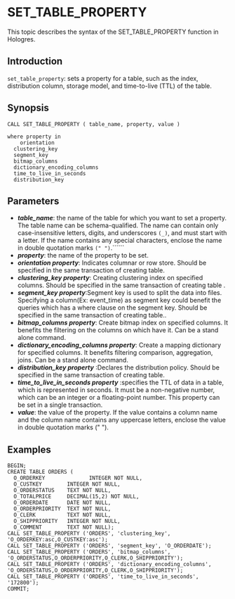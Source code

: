 # SET\_TABLE\_PROPERTY

This topic describes the syntax of the SET\_TABLE\_PROPERTY function in Hologres.

## Introduction

`set_table_property`: sets a property for a table, such as the index, distribution column, storage model, and time-to-live \(TTL\) of the table.

## Synopsis

```
CALL SET_TABLE_PROPERTY ( table_name, property, value )

where property in
    orientation
  clustering_key
  segment_key
  bitmap_columns
  dictionary_encoding_columns
  time_to_live_in_seconds
  distribution_key
```

## Parameters

-   ***table\_name***: the name of the table for which you want to set a property. The table name can be schema-qualified. The name can contain only case-insensitive letters, digits, and underscores `(_)`, and must start with a letter. If the name contains any special characters, enclose the name in double quotation marks `(" ")`.``````
-   ***property***: the name of the property to be set.
-   ***orientation property***: Indicates columnar or row store. Should be specified in the same transaction of creating table.
-   ***clustering\_key property***: Creating clustering index on specified columns. Should be specified in the same transaction of creating table .
-   ***segment\_key property***:Segment key is used to split the data into files. Specifying a column\(Ex: event\_time\) as segment key could benefit the queries which has a where clause on the segment key. Should be specified in the same transaction of creating table..
-   ***bitmap\_columns property***: Create bitmap index on specified columns. It benefits the filtering on the columns on which have it. Can be a stand alone command.
-   ***dictionary\_encoding\_columns property***: Create a mapping dictionary for specified columns. It benefits filtering comparison, aggregation, joins. Can be a stand alone command.
-   ***distribution\_key property*** :Declares the distribution policy. Should be specified in the same transaction of creating table.
-   ***time\_to\_live\_in\_seconds property*** :specifies the TTL of data in a table, which is represented in seconds. It must be a non-negative number, which can be an integer or a floating-point number. This property can be set in a single transaction.
-   ***value***: the value of the property. If the value contains a column name and the column name contains any uppercase letters, enclose the value in double quotation marks \(" "\).

## Examples

```
BEGIN;
CREATE TABLE ORDERS ( 
  O_ORDERKEY              INTEGER NOT NULL,
  O_CUSTKEY        INTEGER NOT NULL,
  O_ORDERSTATUS    TEXT NOT NULL,
  O_TOTALPRICE     DECIMAL(15,2) NOT NULL,
  O_ORDERDATE      DATE NOT NULL,
  O_ORDERPRIORITY  TEXT NOT NULL,  
  O_CLERK          TEXT NOT NULL, 
  O_SHIPPRIORITY   INTEGER NOT NULL,
  O_COMMENT        TEXT NOT NULL);
CALL SET_TABLE_PROPERTY ('ORDERS', 'clustering_key', 'O_ORDERKEY:asc,O_CUSTKEY:asc');
CALL SET_TABLE_PROPERTY ('ORDERS', 'segment_key', 'O_ORDERDATE');
CALL SET_TABLE_PROPERTY ('ORDERS', 'bitmap_columns', 'O_ORDERSTATUS,O_ORDERPRIORITY,O_CLERK,O_SHIPPRIORITY');
CALL SET_TABLE_PROPERTY ('ORDERS', 'dictionary_encoding_columns', 'O_ORDERSTATUS,O_ORDERPRIORITY,O_CLERK,O_SHIPPRIORITY');
CALL SET_TABLE_PROPERTY ('ORDERS', 'time_to_live_in_seconds', '172800');
COMMIT;
```

